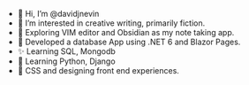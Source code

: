 - 👋 Hi, I’m @davidjnevin
- 👀 I’m interested in creative writing, primarily fiction.
- 📖 Exploring VIM editor and Obsidian as my note taking app.
- 🧩 Developed a database App using .NET 6 and Blazor Pages.
- ✨ Learning SQL, Mongodb
- 📖 Learning Python, Django
- 🧩 CSS and designing front end experiences.

<!---
davidjnevin/davidjnevin is a ✨ special ✨ repository because its `README.md` (this file) appears on your GitHub profile.
You can click the Preview link to take a look at your changes.
--->
